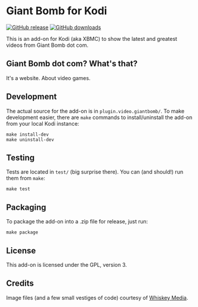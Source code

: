 Giant Bomb for Kodi
===================

[![GitHub release][release-image]][release-link]
[![GitHub downloads][downloads-image]][release-link]

This is an add-on for Kodi (aka XBMC) to show the latest and greatest videos
from Giant Bomb dot com.

Giant Bomb dot com? What's that?
--------------------------------

It's a website. About video games.

Development
-----------

The actual source for the add-on is in `plugin.video.giantbomb/`. To make
development easier, there are `make` commands to install/uninstall the add-on
from your local Kodi instance:

```
make install-dev
make uninstall-dev
```

Testing
-------

Tests are located in `test/` (big surprise there). You can (and should!) run
them from `make`:

```
make test
```

Packaging
---------

To package the add-on into a .zip file for release, just run:

```
make package
```

License
-------

This add-on is licensed under the GPL, version 3.

Credits
-------

Image files (and a few small vestiges of code) courtesy of
[Whiskey Media](https://github.com/WhiskeyMedia/xbmc).

[release-image]: https://img.shields.io/github/release/jimporter/giantbomb-kodi.svg
[downloads-image]: https://img.shields.io/github/downloads/jimporter/giantbomb-kodi/latest/total.svg
[release-link]: https://github.com/jimporter/giantbomb-kodi/releases/latest
